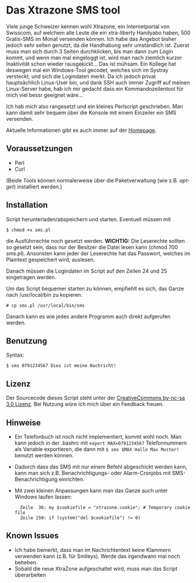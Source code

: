 Das Xtrazone SMS tool
=====================

Viele junge Schweizer kennen wohl Xtrazone, ein Internetportal von Swisscom, auf welchem alle Leute die ein xtra-liberty Handyabo haben, 500 Gratis-SMS im Monat versenden können. Ich habe das Angebot bisher jedoch sehr selten genutzt, da die Handhabung sehr umständlich ist. Zuerst muss man sich durch 3 Seiten durchklicken, bis man dann zum Login kommt, und wenn man mal eingeloggt ist, wird man nach ziemlich kurzer Inaktivität schon wieder rausgekickt… Das ist mühsam. Ein Kollege hat deswegen mal ein Windows-Tool gecodet, welches sich im Systray versteckt, und sich die Logindaten merkt. Da ich jedoch privat hauptsächlich Linux-User bin, und dank SSH auch immer Zugriff auf meinen Linux-Server habe, hab ich mir gedacht dass ein Kommandozeilentool für mich viel bessr geeignet wäre…

Ich hab mich also rangesetzt und ein kleines Perlscript geschrieben. Man kann damit sehr bequem über die Konsole mit einem Einzeiler ein SMS versenden.

Aktuelle Informationen gibt es auch immer auf der [Homepage](http://blog.ich-wars-nicht.ch/xtrazone-sms-tool/).



Voraussetzungen
---------------

* Perl
* Curl

(Beide Tools können normalerweise über die Paketverwaltung (wie z.B. _apt-get_) installiert werden.)


Installation
------------

Script herunterladen/abspeichern und starten. Eventuell müssen mit

	$ chmod +x sms.pl

die Ausführrechte noch gesetzt werden. __WICHTIG:__ Die Leserechte sollten so gesetzt sein, dass nur der Besitzer die Datei lesen kann (chmod 700 sms.pl). Ansonsten kann jeder der Leserechte hat das Passwort, welches im Plaintext gespeichert wird, auslesen.

Danach müssen die Logindaten im Script auf den Zeilen 24 und 25 eingetragen werden.

Um das Script bequemer starten zu können, empfiehlt es sich, das Ganze nach /usr/local/bin zu kopieren.

	# cp sms.pl /usr/local/bin/sms

Danach kann es wie jedes andere Programm auch direkt aufgerufen werden.


Benutzung
---------

Syntax:

	$ sms 0791234567 Dies ist meine Nachricht!


Lizenz
------

Der Sourcecode dieses Script steht unter der [CreativeCommons by-nc-sa 3.0 Lizenz](http://creativecommons.org/licenses/by-nc-sa/3.0/). Bei Nutzung würe ich mich über ein Feedback freuen.


Hinweise
--------

* Ein Telefonbuch ist noch nicht implementiert, kommt wohl noch. Man kann jedoch in der .bashrc mit `export MAX=0791234567` Telefonnummern als Variable exportieren, die dann mit `$ sms $MAX Hallo Max Muster!` benutzt werden können.

* Dadurch dass das SMS mit nur einem Befehl abgeschickt werden kann, kann man sich z.B. Benachrichtigungs- oder Alarm-Cronjobs mit SMS-Benachrichtigung einrichten.

* Mit zwei kleinen Anpassungen kann man das Ganze auch unter Windows laufen lassen:

		Zeile  36: my $cookiefile = "xtrazone.cookie"; # Temporary cookie file
		Zeile 150: if (system("del $cookiefile") != 0)


Known Issues
------------

* Ich habe bemerkt, dass man im Nachrichtentext keine Klammern verwenden kann (z.B. für Smileys). Werde das irgendwann mal noch beheben.
* Sobald die neue XtraZone aufgeschaltet wird, muss man das Script überarbeiten